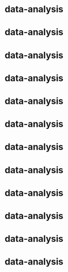 # data-analysis
# data-analysis
# data-analysis
# data-analysis
# data-analysis
# data-analysis
# data-analysis
# data-analysis
# data-analysis
# data-analysis
# data-analysis
# data-analysis
